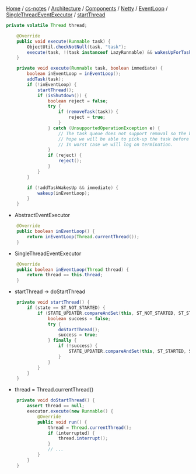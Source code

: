 [Home](https://mengxianbin.github.io) /
[cs-notes](https://mengxianbin.github.io/cs-notes/site) /
[Architecture](https://mengxianbin.github.io/cs-notes/site/Architecture) /
[Components](https://mengxianbin.github.io/cs-notes/site/Architecture/Components) /
[Netty](https://mengxianbin.github.io/cs-notes/site/Architecture/Components/Netty) /
[EventLoop](https://mengxianbin.github.io/cs-notes/site/Architecture/Components/Netty/EventLoop) /
[SingleThreadEventExecutor](https://mengxianbin.github.io/cs-notes/site/Architecture/Components/Netty/EventLoop/SingleThreadEventExecutor) /
[startThread](https://mengxianbin.github.io/cs-notes/site/Architecture/Components/Netty/EventLoop/SingleThreadEventExecutor/startThread)

```java
private volatile Thread thread;
```

```java
    @Override
    public void execute(Runnable task) {
        ObjectUtil.checkNotNull(task, "task");
        execute(task, !(task instanceof LazyRunnable) && wakesUpForTask(task));
    }
```

```java
    private void execute(Runnable task, boolean immediate) {
        boolean inEventLoop = inEventLoop();
        addTask(task);
        if (!inEventLoop) {
            startThread();
            if (isShutdown()) {
                boolean reject = false;
                try {
                    if (removeTask(task)) {
                        reject = true;
                    }
                } catch (UnsupportedOperationException e) {
                    // The task queue does not support removal so the best thing we can do is to just move on and
                    // hope we will be able to pick-up the task before its completely terminated.
                    // In worst case we will log on termination.
                }
                if (reject) {
                    reject();
                }
            }
        }

        if (!addTaskWakesUp && immediate) {
            wakeup(inEventLoop);
        }
    }
```

* AbstractEventExecutor

```java
    @Override
    public boolean inEventLoop() {
        return inEventLoop(Thread.currentThread());
    }
```

* SingleThreadEventExecutor

```java
    @Override
    public boolean inEventLoop(Thread thread) {
        return thread == this.thread;
    }
```

* startThread -> doStartThread

```java
    private void startThread() {
        if (state == ST_NOT_STARTED) {
            if (STATE_UPDATER.compareAndSet(this, ST_NOT_STARTED, ST_STARTED)) {
                boolean success = false;
                try {
                    doStartThread();
                    success = true;
                } finally {
                    if (!success) {
                        STATE_UPDATER.compareAndSet(this, ST_STARTED, ST_NOT_STARTED);
                    }
                }
            }
        }
    }
```

* thread = Thread.currentThread()

```java
    private void doStartThread() {
        assert thread == null;
        executor.execute(new Runnable() {
            @Override
            public void run() {
                thread = Thread.currentThread();
                if (interrupted) {
                    thread.interrupt();
                }
                // ...
            }
        }
    }
```
